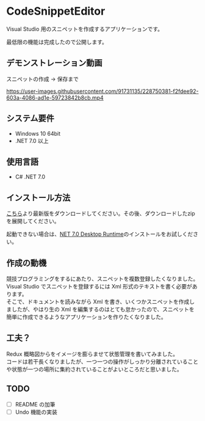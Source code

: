# CodeSnippetEditor
Visual Studio 用のスニペットを作成するアプリケーションです。

最低限の機能は完成したので公開します。

## デモンストレーション動画
スニペットの作成 -> 保存まで

https://user-images.githubusercontent.com/91731135/228750381-f2fdee92-603a-4086-ad1e-59723842b8cb.mp4

## システム要件
* Windows 10 64bit
* .NET 7.0 以上

## 使用言語
* C# .NET 7.0

## インストール方法
[こちら](https://github.com/crimson-tea/CodeSnippetEditor/releases/download/v0.1.0.0/CodeSnippetEditor.zip)より最新版をダウンロードしてください。その後、ダウンロードしたzipを展開してください。

起動できない場合は、[NET 7.0 Desktop Runtime](https://dotnet.microsoft.com/ja-jp/download/dotnet/thank-you/runtime-desktop-7.0.4-windows-x64-installer)のインストールをお試しください。

## 作成の動機
競技プログラミングをするにあたり、スニペットを複数登録したくなりました。  
Visual Studio でスニペットを登録するには Xml 形式のテキストを書く必要があります。  
そこで、ドキュメントを読みながら Xml を書き、いくつかスニペットを作成しましたが、やはり生の Xml を編集するのはとても怠かったので、スニペットを簡単に作成できるようなアプリケーションを作りたくなりました。

## 工夫？
Redux 概略図からをイメージを膨らませて状態管理を書いてみました。  
コードは若干長くなりましたが、一つ一つの操作がしっかり分離されていることや状態が一つの場所に集約されていることがよいところだと思いました。

## TODO 
- [ ] README の加筆
- [ ] Undo 機能の実装
